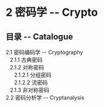 # 2 密码学 -- Crypto

## 目录 -- Catalogue
2.1 密码编码学 -- Cryptography  
&ensp; 2.1.1 古典密码  
&ensp; 2.1.2 对称密码  
&ensp; &ensp; 2.1.2.1 分组密码  
&ensp; &ensp; 2.1.2.2 流密码  
&ensp; 2.1.3 非对称密码  
2.2 密码分析学 -- Cryptanalysis  